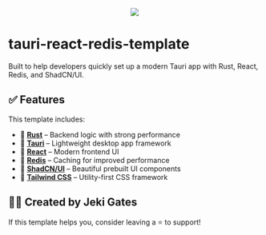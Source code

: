 <p align="center"><img src="https://i.imgur.com/Efleeiz_d.webp?maxwidth=760&fidelity=grand"></p>

# tauri-react-redis-template  

Built to help developers quickly set up a modern Tauri app with Rust, React, Redis, and ShadCN/UI.  

## ✅ Features  
This template includes:  

- 🔹 **[Rust](https://www.rust-lang.org/)** – Backend logic with strong performance  
- 🔹 **[Tauri](https://tauri.app/)** – Lightweight desktop app framework  
- 🔹 **[React](https://react.dev/)** – Modern frontend UI  
- 🔹 **[Redis](https://redis.io/)** – Caching for improved performance  
- 🔹 **[ShadCN/UI](https://ui.shadcn.com/)** – Beautiful prebuilt UI components  
- 🔹 **[Tailwind CSS](https://tailwindcss.com/)** – Utility-first CSS framework  

## 👨‍💻 Created by Jeki Gates  
If this template helps you, consider leaving a ⭐ to support!  

